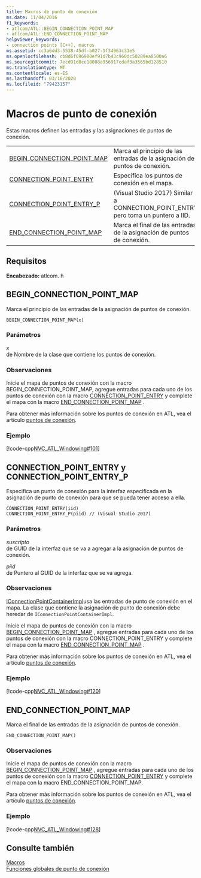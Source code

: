 ```yaml
---
title: Macros de punto de conexión
ms.date: 11/04/2016
f1_keywords:
- atlcom/ATL::BEGIN_CONNECTION_POINT_MAP
- atlcom/ATL::END_CONNECTION_POINT_MAP
helpviewer_keywords:
- connection points [C++], macros
ms.assetid: cc3a6dd3-5538-45df-b027-1f34963c31e5
ms.openlocfilehash: cb8d6f696980ef91d7b43c960dc50289ea8500a6
ms.sourcegitcommit: 7ecd91d8ce18088a956917cdaf3a3565bd128510
ms.translationtype: MT
ms.contentlocale: es-ES
ms.lasthandoff: 03/16/2020
ms.locfileid: "79423157"
---
```

# <a name="connection-point-macros"></a>Macros de punto de conexión

Estas macros definen las entradas y las asignaciones de puntos de conexión.

|||
|-|-|
|[BEGIN_CONNECTION_POINT_MAP](#begin_connection_point_map)|Marca el principio de las entradas de la asignación de puntos de conexión.|
|[CONNECTION_POINT_ENTRY](#connection_point_entry)|Especifica los puntos de conexión en el mapa.|
|[CONNECTION_POINT_ENTRY_P](#connection_point_entry)| (Visual Studio 2017) Similar a CONNECTION_POINT_ENTRY pero toma un puntero a IID.|
|[END_CONNECTION_POINT_MAP](#end_connection_point_map)|Marca el final de las entradas de la asignación de puntos de conexión.|

## <a name="requirements"></a>Requisitos

**Encabezado:** atlcom. h

##  <a name="begin_connection_point_map"></a>BEGIN_CONNECTION_POINT_MAP

Marca el principio de las entradas de la asignación de puntos de conexión.

```
BEGIN_CONNECTION_POINT_MAP(x)
```

### <a name="parameters"></a>Parámetros

*x*<br/>
de Nombre de la clase que contiene los puntos de conexión.

### <a name="remarks"></a>Observaciones

Inicie el mapa de puntos de conexión con la macro BEGIN_CONNECTION_POINT_MAP, agregue entradas para cada uno de los puntos de conexión con la macro [CONNECTION_POINT_ENTRY](#connection_point_entry) y complete el mapa con la macro [END_CONNECTION_POINT_MAP](#end_connection_point_map) .

Para obtener más información sobre los puntos de conexión en ATL, vea el artículo [puntos de conexión](../../atl/atl-connection-points.md).

### <a name="example"></a>Ejemplo

[!code-cpp[NVC_ATL_Windowing#101](../../atl/codesnippet/cpp/connection-point-macros_1.h)]

##  <a name="connection_point_entry"></a>CONNECTION_POINT_ENTRY y CONNECTION_POINT_ENTRY_P

Especifica un punto de conexión para la interfaz especificada en la asignación de punto de conexión para que se pueda tener acceso a ella.

```
CONNECTION_POINT_ENTRY(iid)
CONNECTION_POINT_ENTRY_P(piid) // (Visual Studio 2017)
```

### <a name="parameters"></a>Parámetros

*suscripto*<br/>
de GUID de la interfaz que se va a agregar a la asignación de puntos de conexión.

*piid*<br/>
de Puntero al GUID de la interfaz que se va agrega.

### <a name="remarks"></a>Observaciones

[IConnectionPointContainerImpl](../../atl/reference/iconnectionpointcontainerimpl-class.md)usa las entradas de punto de conexión en el mapa. La clase que contiene la asignación de punto de conexión debe heredar de `IConnectionPointContainerImpl`.

Inicie el mapa de puntos de conexión con la macro [BEGIN_CONNECTION_POINT_MAP](#begin_connection_point_map) , agregue entradas para cada uno de los puntos de conexión con la macro CONNECTION_POINT_ENTRY y complete el mapa con la macro [END_CONNECTION_POINT_MAP](#end_connection_point_map) .

Para obtener más información sobre los puntos de conexión en ATL, vea el artículo [puntos de conexión](../../atl/atl-connection-points.md).

### <a name="example"></a>Ejemplo

[!code-cpp[NVC_ATL_Windowing#120](../../atl/codesnippet/cpp/connection-point-macros_2.h)]

##  <a name="end_connection_point_map"></a>END_CONNECTION_POINT_MAP

Marca el final de las entradas de la asignación de puntos de conexión.

```
END_CONNECTION_POINT_MAP()
```

### <a name="remarks"></a>Observaciones

Inicie el mapa de puntos de conexión con la macro [BEGIN_CONNECTION_POINT_MAP](#begin_connection_point_map) , agregue entradas para cada uno de los puntos de conexión con la macro [CONNECTION_POINT_ENTRY](#connection_point_entry) y complete el mapa con la macro END_CONNECTION_POINT_MAP.

Para obtener más información sobre los puntos de conexión en ATL, vea el artículo [puntos de conexión](../../atl/atl-connection-points.md).

### <a name="example"></a>Ejemplo

[!code-cpp[NVC_ATL_Windowing#128](../../atl/codesnippet/cpp/connection-point-macros_3.h)]

## <a name="see-also"></a>Consulte también

[Macros](../../atl/reference/atl-macros.md)<br/>
[Funciones globales de punto de conexión](../../atl/reference/connection-point-global-functions.md)
